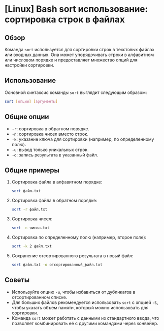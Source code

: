 # [Linux] Bash sort использование: сортировка строк в файлах

## Обзор
Команда `sort` используется для сортировки строк в текстовых файлах или входных данных. Она может упорядочивать строки в алфавитном или числовом порядке и предоставляет множество опций для настройки сортировки.

## Использование
Основной синтаксис команды `sort` выглядит следующим образом:

```bash
sort [опции] [аргументы]
```

## Общие опции
- `-r`: сортировка в обратном порядке.
- `-n`: сортировка чисел вместо строк.
- `-k`: указание ключа для сортировки (например, по определенному полю).
- `-u`: вывод только уникальных строк.
- `-o`: запись результата в указанный файл.

## Общие примеры
1. Сортировка файла в алфавитном порядке:
   ```bash
   sort файл.txt
   ```

2. Сортировка файла в обратном порядке:
   ```bash
   sort -r файл.txt
   ```

3. Сортировка чисел:
   ```bash
   sort -n числа.txt
   ```

4. Сортировка по определенному полю (например, второе поле):
   ```bash
   sort -k 2 файл.txt
   ```

5. Сохранение отсортированного результата в новый файл:
   ```bash
   sort файл.txt -o отсортированный_файл.txt
   ```

## Советы
- Используйте опцию `-u`, чтобы избавиться от дубликатов в отсортированном списке.
- Для больших файлов рекомендуется использовать `sort` с опцией `-S`, чтобы указать объем памяти, который можно использовать для сортировки.
- Команда `sort` может работать с данными из стандартного ввода, что позволяет комбинировать её с другими командами через конвейер.